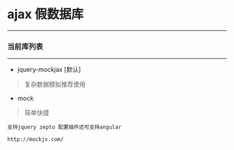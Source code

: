 # ajax 假数据库
---

### 当前库列表
---

- jquery-mockjax [默认]
> 复杂数据模拟推荐使用

- mock
> 简单快捷 

    支持jquery zepto 配置插件还可支持angular

    http://mockjs.com/